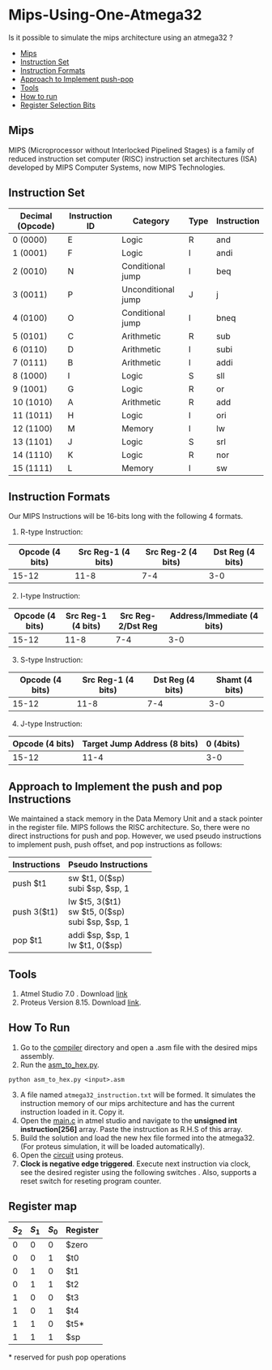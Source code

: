 # Mips-Using-One-Atmega32
Is it possible to simulate the mips architecture using an atmega32 ?

- [Mips](#mips)
- [Instruction Set](#instruction_set)
- [Instruction Formats](#instruction_formats)
- [Approach to Implement push-pop](#approach-to-implement-the-push-and-pop-instructions)
- [Tools](#tools)
- [How to run](#how-to-run)
- [Register Selection Bits](#register-map)

## Mips
MIPS (Microprocessor without Interlocked Pipelined Stages) is a family of reduced instruction set computer (RISC) instruction set architectures (ISA) developed by MIPS Computer Systems, now MIPS Technologies.

## Instruction Set

| Decimal (Opcode) | Instruction ID | Category            | Type | Instruction |
|------------------|----------------|---------------------|------|-------------|
| 0 (0000)         | E              | Logic               | R    | and         |
| 1 (0001)         | F              | Logic               | I    | andi        |
| 2 (0010)         | N              | Conditional jump    | I    | beq         |
| 3 (0011)         | P              | Unconditional jump  | J    | j           |
| 4 (0100)         | O              | Conditional jump    | I    | bneq        |
| 5 (0101)         | C              | Arithmetic          | R    | sub         |
| 6 (0110)         | D              | Arithmetic          | I    | subi        |
| 7 (0111)         | B              | Arithmetic          | I    | addi        |
| 8 (1000)         | I              | Logic               | S    | sll         |
| 9 (1001)         | G              | Logic               | R    | or          |
| 10 (1010)        | A              | Arithmetic          | R    | add         |
| 11 (1011)        | H              | Logic               | I    | ori         |
| 12 (1100)        | M              | Memory              | I    | lw          |
| 13 (1101)        | J              | Logic               | S    | srl         |
| 14 (1110)        | K              | Logic               | R    | nor         |
| 15 (1111)        | L              | Memory              | I    | sw          |

## Instruction Formats
Our MIPS Instructions will be 16-bits long with the following 4 formats.

1. R-type Instruction:

| Opcode (4 bits) | Src Reg-1 (4 bits) | Src Reg-2 (4 bits) | Dst Reg (4 bits) |
|-----------------|---------------------|---------------------|-------------------|
|    15-12        |   11-8              |       7-4           |      3-0          |

2. I-type Instruction:

| Opcode (4 bits) | Src Reg-1 (4 bits)  | Src Reg-2/Dst Reg   | Address/Immediate (4 bits) |
|-----------------|---------------------|---------------------|----------------------------|
|    15-12        |   11-8              |       7-4           |      3-0                   |

3. S-type Instruction:

| Opcode (4 bits) | Src Reg-1 (4 bits) | Dst Reg (4 bits) | Shamt (4 bits) |
|-----------------|---------------------|---------------------|---------------------|
|    15-12        |   11-8              |       7-4           |      3-0                   |

4. J-type Instruction:

| Opcode (4 bits) | Target Jump Address (8 bits) | 0 (4bits)|
|-----------------|-------------------------------|-|
|        15-12         |       11-4                        | 3-0 |

## Approach to Implement the push and pop Instructions

We maintained a stack memory in the Data Memory Unit and a stack pointer in the register file. MIPS follows the RISC architecture. So, there were no direct instructions for push and pop. However, we used pseudo instructions to implement push, push offset, and pop instructions as follows:

| Instructions          | Pseudo Instructions          | 
|-----------------------|------------------------------| 
| push \$t1             | sw \$t1, 0(\$sp) <br> subi \$sp, \$sp, 1           | 
| push 3(\$t1)          | lw \$t5, 3(\$t1) <br> sw \$t5, 0(\$sp) <br>subi \$sp, \$sp, 1           | 
| pop \$t1              | addi \$sp, \$sp, 1 <br>lw \$t1, 0(\$sp)             | 

## Tools
1. Atmel Studio 7.0 . Download [link](https://www.microchip.com/en-us/tools-resources/archives/avr-sam-mcus)
2. Proteus Version 8.15. Download [link](https://engineeringsoftware.net/electronics/proteus-8-15-full-crack/).

## How To Run
1. Go to the [compiler](/Codes/) directory and open a .asm file with the desired mips assembly.
2. Run the [asm_to_hex.py](/Codes/asm_to_hex.py).
```
python asm_to_hex.py <input>.asm
```
3. A file named `atmega32_instruction.txt` will be formed. It simulates the instruction memory of our mips architecture and has the current instruction loaded in it. Copy it.
4. Open the [main.c](/Simulation/Simulation/main.cpp) in atmel studio and navigate to the **unsigned int instruction[256]** array. Paste the instruction as R.H.S of this array.
5. Build the solution and load the new hex file formed into the atmega32.(For proteus simulation, it will be loaded automatically).
6. Open the [circuit](Simulation/Mips%20Ckt.pdsprj) using proteus.
7. **Clock is negative edge triggered**. Execute next instruction via clock, see the desired register using the following switches . Also, supports a reset switch for reseting program counter.

## Register map
| $S_{2}$ | $S_{1}$ | $S_{0}$ | Register |
|---------|---------|---------|----------|
|    0     |    0     |    0     |     \$zero    |
|    0     |    0     |    1     |     \$t0     |
|    0     |    1     |    0     |    \$t1      |
|    0     |    1     |    1     |    \$t2      |
|    1     |    0     |    0     |    \$t3      |
|    1     |    0     |    1     |    \$t4      |
|    1     |    1     |    0     |    \$t5*      |
|    1     |    1     |    1     |    \$sp      |

\* reserved for push pop operations

